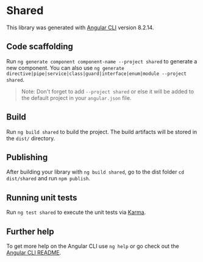 # Shared

This library was generated with [Angular CLI](https://github.com/angular/angular-cli) version 8.2.14.

## Code scaffolding

Run `ng generate component component-name --project shared` to generate a new component. You can also use `ng generate directive|pipe|service|class|guard|interface|enum|module --project shared`.
> Note: Don't forget to add `--project shared` or else it will be added to the default project in your `angular.json` file. 

## Build

Run `ng build shared` to build the project. The build artifacts will be stored in the `dist/` directory.

## Publishing

After building your library with `ng build shared`, go to the dist folder `cd dist/shared` and run `npm publish`.

## Running unit tests

Run `ng test shared` to execute the unit tests via [Karma](https://karma-runner.github.io).

## Further help

To get more help on the Angular CLI use `ng help` or go check out the [Angular CLI README](https://github.com/angular/angular-cli/blob/master/README.md).
